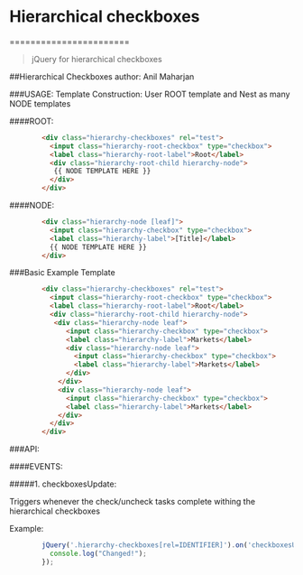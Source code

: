 # Hierarchical checkboxes
=======================

>jQuery for hierarchical checkboxes 


##Hierarchical Checkboxes
author: Anil Maharjan


###USAGE:
Template Construction:
User ROOT template and Nest as many NODE templates 

####ROOT:
```HTML
		<div class="hierarchy-checkboxes" rel="test">
		  <input class="hierarchy-root-checkbox" type="checkbox">
		  <label class="hierarchy-root-label">Root</label>
		  <div class="hierarchy-root-child hierarchy-node">
		   {{ NODE TEMPLATE HERE }}
		  </div>
		</div>
```
####NODE:
```HTML
		<div class="hierarchy-node [leaf]">
		  <input class="hierarchy-checkbox" type="checkbox">
		  <label class="hierarchy-label">[Title]</label>
		  {{ NODE TEMPLATE HERE }}
		</div> 
```

###Basic Example Template
```html
		<div class="hierarchy-checkboxes" rel="test">
		  <input class="hierarchy-root-checkbox" type="checkbox">
		  <label class="hierarchy-root-label">Root</label>
		  <div class="hierarchy-root-child hierarchy-node">
		   <div class="hierarchy-node leaf">
		      <input class="hierarchy-checkbox" type="checkbox">
		      <label class="hierarchy-label">Markets</label>
		      <div class="hierarchy-node leaf">
		        <input class="hierarchy-checkbox" type="checkbox">
		        <label class="hierarchy-label">Markets</label>
		      </div> 
		    </div> 
		    <div class="hierarchy-node leaf">
		      <input class="hierarchy-checkbox" type="checkbox">
		      <label class="hierarchy-label">Markets</label>
		    </div> 
		  </div>
		</div>
```


###API:

####EVENTS:

#####1. checkboxesUpdate:

  Triggers whenever the check/uncheck tasks complete withing the hierarchical checkboxes

Example:
```javascript
		jQuery('.hierarchy-checkboxes[rel=IDENTIFIER]').on('checkboxesUpdate',function(){
		  console.log("Changed!");
		});
```